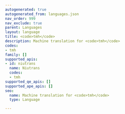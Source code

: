 ```yaml
---
autogenerated: true
autogenerated_from: languages.json
nav_order: 999
nav_exclude: true
parent: Languages
layout: language
title: <code>tmh</code>
description: Machine translation for <code>tmh</code>
codes:
- tmh
family: []
supported_apis:
- id: niutrans
  name: Niutrans
  codes:
  - tmh
supported_qe_apis: []
supported_ape_apis: []
seo:
  name: Machine translation for <code>tmh</code>
  type: Language

---
```


